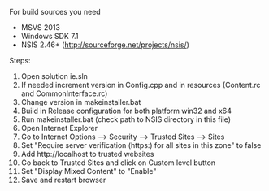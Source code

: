 For build sources you need 
- MSVS 2013 
- Windows SDK 7.1
- NSIS 2.46+ (http://sourceforge.net/projects/nsis/)

Steps:
1. Open solution ie.sln
2. If needed increment version in Config.cpp and in resources (Content.rc and CommonInterface.rc)
3. Change version in makeinstaller.bat
4. Build in Release configuration for both platform win32 and x64
5. Run makeinstaller.bat (check path to NSIS directory in this file)
6. Open Internet Explorer
7. Go to Internet Options --> Security --> Trusted Sites --> Sites
8. Set "Require server verification (https:) for all sites in this zone" to false
9. Add http://localhost to trusted websites
10. Go back to Trusted Sites and click on Custom level button
11. Set "Display Mixed Content" to "Enable"
12. Save and restart browser
